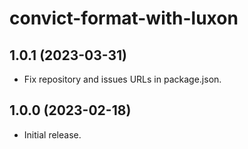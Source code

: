 # convict-format-with-luxon

## 1.0.1 (2023-03-31)

- Fix repository and issues URLs in package.json.

## 1.0.0 (2023-02-18)

- Initial release.
